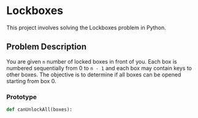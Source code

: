 # Lockboxes

This project involves solving the Lockboxes problem in Python.

## Problem Description
You are given `n` number of locked boxes in front of you. Each box is numbered sequentially from 0 to `n - 1` and each box may contain keys to other boxes. The objective is to determine if all boxes can be opened starting from box 0.

### Prototype
```python
def canUnlockAll(boxes):

